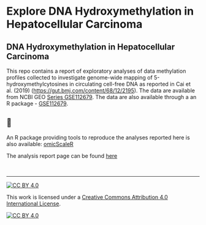 Explore DNA Hydroxymethylation in Hepatocellular Carcinoma
================

<!-- index.md is generated from index.Rmd. Please edit that file -->

## DNA Hydroxymethylation in Hepatocellular Carcinoma

This repo contains a report of exploratory analyses of data methylation
profiles collected to investigate genome-wide mapping of
5-hydroxymethylcytosines in circulating cell-free DNA as reported in Cai
et al. (2019) (<https://gut.bmj.com/content/68/12/2195>). The data are
available from NCBI GEO [Series
GSE112679](https://www.ncbi.nlm.nih.gov/geo/query/acc.cgi?acc=GSE112679).
The data are also available through a an R package -
[GSE112679](https://12379monty.github.io/GSE112679).

## 🚧

An R package providing tools to reproduce the analyses reported here is
also available:
[omicScaleR](https://github.com/12379Monty/omicScaleR.git)

The analysis report page can be found
[here](https://hcc-5hmc-explore.netlify.app/)

<!-- [@Cai:2019aa] pandoc citations dont work on github (github_document?) -->

<br/>

-----

<!-- From https://github.com/santisoler/cc-licenses -->

[![CC
BY 4.0](https://img.shields.io/badge/License-CC%20BY%204.0-lightgrey.svg)](http://creativecommons.org/licenses/by/4.0/)

This work is licensed under a [Creative Commons Attribution 4.0
International License](http://creativecommons.org/licenses/by/4.0/).

[![CC
BY 4.0](https://i.creativecommons.org/l/by/4.0/88x31.png)](http://creativecommons.org/licenses/by/4.0/)

<!-- DOESNT WORK WITH GITHUB
## References
<div id="refs"></div>
-->

<!--


Rscript -e "rmarkdown::render('index.Rmd')"

# nohup Rscript -e "rmarkdown::render('index.Rmd', rmarkdown::md_document())" > index.log  &
# nohup Rscript -e "rmarkdown::render('index.Rmd')" > index.log  &

### REMEMBER TO `cp index.md ../README.md`

-->
